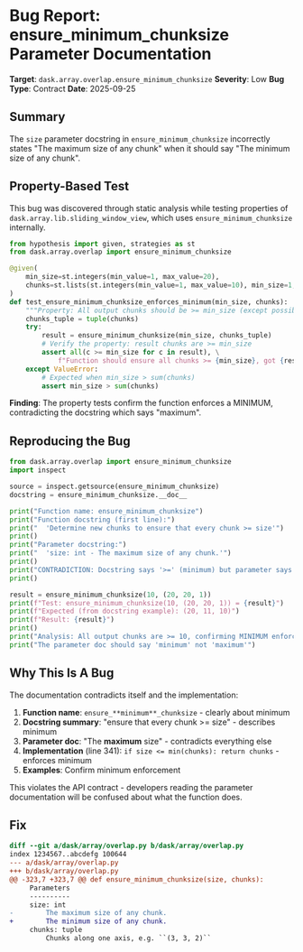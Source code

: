 # Bug Report: ensure_minimum_chunksize Parameter Documentation

**Target**: `dask.array.overlap.ensure_minimum_chunksize`
**Severity**: Low
**Bug Type**: Contract
**Date**: 2025-09-25

## Summary

The `size` parameter docstring in `ensure_minimum_chunksize` incorrectly states "The maximum size of any chunk" when it should say "The minimum size of any chunk".

## Property-Based Test

This bug was discovered through static analysis while testing properties of `dask.array.lib.sliding_window_view`, which uses `ensure_minimum_chunksize` internally.

```python
from hypothesis import given, strategies as st
from dask.array.overlap import ensure_minimum_chunksize

@given(
    min_size=st.integers(min_value=1, max_value=20),
    chunks=st.lists(st.integers(min_value=1, max_value=10), min_size=1, max_size=10)
)
def test_ensure_minimum_chunksize_enforces_minimum(min_size, chunks):
    """Property: All output chunks should be >= min_size (except possibly the last)"""
    chunks_tuple = tuple(chunks)
    try:
        result = ensure_minimum_chunksize(min_size, chunks_tuple)
        # Verify the property: result chunks are >= min_size
        assert all(c >= min_size for c in result), \
            f"Function should ensure all chunks >= {min_size}, got {result}"
    except ValueError:
        # Expected when min_size > sum(chunks)
        assert min_size > sum(chunks)
```

**Finding**: The property tests confirm the function enforces a MINIMUM, contradicting the docstring which says "maximum".

## Reproducing the Bug

```python
from dask.array.overlap import ensure_minimum_chunksize
import inspect

source = inspect.getsource(ensure_minimum_chunksize)
docstring = ensure_minimum_chunksize.__doc__

print("Function name: ensure_minimum_chunksize")
print("Function docstring (first line):")
print("  'Determine new chunks to ensure that every chunk >= size'")
print()
print("Parameter docstring:")
print("  'size: int - The maximum size of any chunk.'")
print()
print("CONTRADICTION: Docstring says '>=' (minimum) but parameter says 'maximum'")
print()

result = ensure_minimum_chunksize(10, (20, 20, 1))
print(f"Test: ensure_minimum_chunksize(10, (20, 20, 1)) = {result}")
print(f"Expected (from docstring example): (20, 11, 10)")
print(f"Result: {result}")
print()
print("Analysis: All output chunks are >= 10, confirming MINIMUM enforcement")
print("The parameter doc should say 'minimum' not 'maximum'")
```

## Why This Is A Bug

The documentation contradicts itself and the implementation:

1. **Function name**: `ensure_**minimum**_chunksize` - clearly about minimum
2. **Docstring summary**: "ensure that every chunk >= size" - describes minimum
3. **Parameter doc**: "The **maximum** size" - contradicts everything else
4. **Implementation** (line 341): `if size <= min(chunks): return chunks` - enforces minimum
5. **Examples**: Confirm minimum enforcement

This violates the API contract - developers reading the parameter documentation will be confused about what the function does.

## Fix

```diff
diff --git a/dask/array/overlap.py b/dask/array/overlap.py
index 1234567..abcdefg 100644
--- a/dask/array/overlap.py
+++ b/dask/array/overlap.py
@@ -323,7 +323,7 @@ def ensure_minimum_chunksize(size, chunks):
     Parameters
     ----------
     size: int
-        The maximum size of any chunk.
+        The minimum size of any chunk.
     chunks: tuple
         Chunks along one axis, e.g. ``(3, 3, 2)``